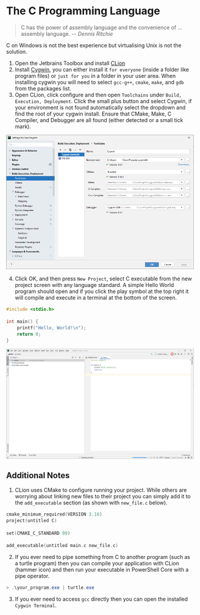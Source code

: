 # The C Programming Language
> C has the power of assembly language and the convenience of … assembly language. -- *Dennis Ritchie*

C on Windows is not the best experience but virtualising Unix is not the solution.

1. Open the Jetbrains Toolbox and install [CLion](https://www.jetbrains.com/clion/)
2. Install [Cygwin](https://cygwin.com/install.html), you can either install it `for everyone` (inside a folder like
program files) or `just for you` in a folder in your user area. When installing cygwin you will need to select 
`gcc-g++`, `cmake`, `make`, and `gdb` from the packages list.
3. Open CLion, click configure and then open `Toolchains` under `Build, Execution, Deployment`. Click the small plus
button and select Cygwin, if your environment is not found automatically select the dropdown and find the root of
your cygwin install. Ensure that CMake, Make, C Compiler, and Debugger are all found (either detected or a
small tick mark).

![CLion Toolchain!](../images/windows-c-toolchain.png)

4. Click OK, and then press `New Project`, select C executable from the new project screen with any language standard.
A simple Hello World program should open and if you click the play symbol at the top right it will compile and execute
in a terminal at the bottom of the screen.

```c
#include <stdio.h>

int main() {
    printf("Hello, World!\n");
    return 0;
}

```

![CLion Toolchain!](../images/windows-c-run.png)

## Additional Notes
1. CLion uses CMake to configure running your project. While others are worrying about linking new files to their project
you can simply add it to the `add_executable` section (as shown with `new_file.c` below).

```c
cmake_minimum_required(VERSION 3.16)
project(untitled C)

set(CMAKE_C_STANDARD 99)

add_executable(untitled main.c new_file.c)
```

2. If you ever need to pipe something from C to another program (such as a turtle program) then you can compile your
application with CLion (hammer icon) and then run your executable in PowerShell Core with a pipe operator.

```powershell
> .\your_program.exe | turtle.exe
```

3. If you ever need to access `gcc` directly then you can open the installed `Cygwin Terminal`.
